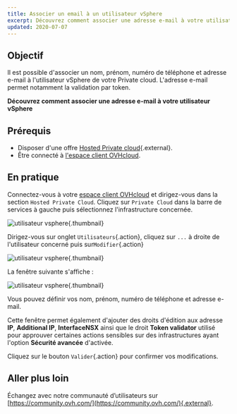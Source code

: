 ```yaml
---
title: Associer un email à un utilisateur vSphere
excerpt: Découvrez comment associer une adresse e-mail à votre utilisateur vSphere
updated: 2020-07-07
---
```


## Objectif

Il est possible d'associer un nom, prénom, numéro de téléphone et adresse e-mail à l'utilisateur vSphere de votre Private cloud. L'adresse e-mail permet notamment la validation par token.

**Découvrez comment associer une adresse e-mail à votre utilisateur vSphere**

## Prérequis

- Disposer d'une offre [Hosted Private cloud](https://www.ovhcloud.com/fr-ca/enterprise/products/hosted-private-cloud/){.external}.
- Être connecté à [l'espace client OVHcloud](https://ca.ovh.com/auth/?action=gotomanager&from=https://www.ovh.com/ca/fr/&ovhSubsidiary=qc).

## En pratique

Connectez-vous à votre [espace client OVHcloud](https://ca.ovh.com/auth/?action=gotomanager&from=https://www.ovh.com/ca/fr/&ovhSubsidiary=qc) et dirigez-vous dans la section `Hosted Private Cloud`. Cliquez sur `Private Cloud` dans la barre de services à gauche puis sélectionnez l'infrastructure concernée.

![utilisateur vsphere](images_addMailOnUser01.png){.thumbnail}

Dirigez-vous sur onglet `Utilisateurs`{.action}, cliquez sur `...` à droite de l'utilisateur concerné puis sur`Modifier`{.action} 

![utilisateur vsphere](images_addMailOnUser02.png){.thumbnail}

La fenêtre suivante s'affiche :

![utilisateur vsphere](images_addMailOnUser03.png){.thumbnail}

Vous pouvez définir vos nom, prénom, numéro de téléphone et adresse e-mail.

Cette fenêtre permet également d'ajouter des droits d'édition aux adresse **IP**, **Additional IP**, **InterfaceNSX** ainsi que le droit **Token validator** utilisé pour approuver certaines actions sensibles sur des infrastructures ayant l'option **Sécurité avancée** d'activée.

Cliquez sur le bouton `Valider`{.action} pour confirmer vos modifications.

## Aller plus loin

Échangez avec notre communauté d’utilisateurs sur [https://community.ovh.com/](https://community.ovh.com/){.external}.
